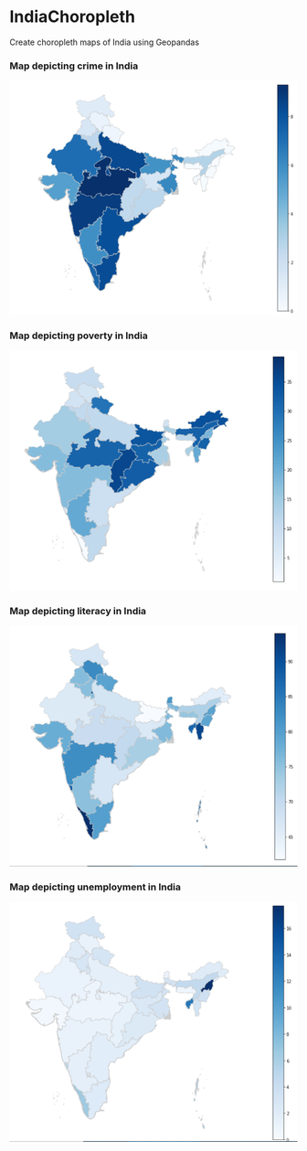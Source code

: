 # IndiaChoropleth
Create choropleth maps of India using Geopandas

### Map depicting crime in India
<p align="center">
  <img src="https://github.com/avani1998/IndiaChoropleth/blob/master/images/map1.PNG?raw=true" width="530" height="410"/>
</p>

### Map depicting poverty in India 
<p align="center">
  <img src="https://github.com/avani1998/IndiaChoropleth/blob/master/images/povertyrates.PNG?raw=true" width="530" height="420"/>
</p>

### Map depicting literacy in India 
<p align="center">
  <img src="https://github.com/avani1998/IndiaChoropleth/blob/master/images/literacyrates.PNG?raw=true" width="530" height="420"/>
</p>

### Map depicting unemployment in India 
<p align="center">
  <img src="https://github.com/avani1998/IndiaChoropleth/blob/master/images/unemploymentrate.PNG?raw=true" width="530" height="420"/>
</p>
